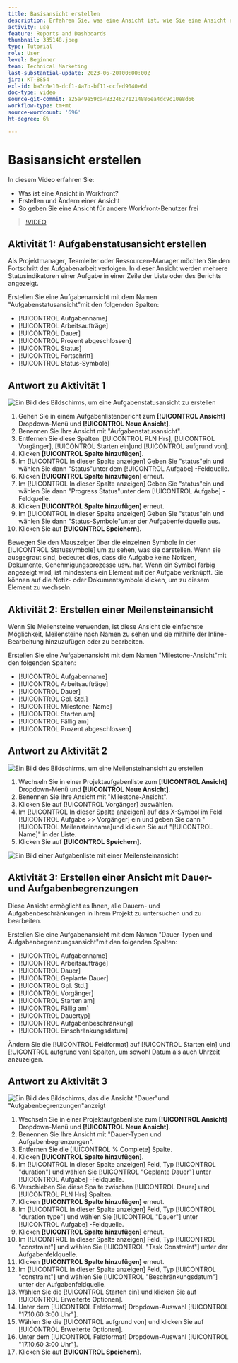 ```yaml
---
title: Basisansicht erstellen
description: Erfahren Sie, was eine Ansicht ist, wie Sie eine Ansicht erstellen und wie Sie eine Ansicht für andere Benutzer in Workfront freigeben.
activity: use
feature: Reports and Dashboards
thumbnail: 335148.jpeg
type: Tutorial
role: User
level: Beginner
team: Technical Marketing
last-substantial-update: 2023-06-20T00:00:00Z
jira: KT-8854
exl-id: ba3c0e10-dcf1-4a7b-bf11-ccfed9040e6d
doc-type: video
source-git-commit: a25a49e59ca483246271214886ea4dc9c10e8d66
workflow-type: tm+mt
source-wordcount: '696'
ht-degree: 6%

---
```


# Basisansicht erstellen

In diesem Video erfahren Sie:

* Was ist eine Ansicht in Workfront?
* Erstellen und Ändern einer Ansicht
* So geben Sie eine Ansicht für andere Workfront-Benutzer frei

>[!VIDEO](https://video.tv.adobe.com/v/335148/?quality=12&learn=on)

## Aktivität 1: Aufgabenstatusansicht erstellen

Als Projektmanager, Teamleiter oder Ressourcen-Manager möchten Sie den Fortschritt der Aufgabenarbeit verfolgen. In dieser Ansicht werden mehrere Statusindikatoren einer Aufgabe in einer Zeile der Liste oder des Berichts angezeigt.

Erstellen Sie eine Aufgabenansicht mit dem Namen &quot;Aufgabenstatusansicht&quot;mit den folgenden Spalten:

* [!UICONTROL Aufgabenname]
* [!UICONTROL Arbeitsaufträge]
* [!UICONTROL Dauer]
* [!UICONTROL Prozent abgeschlossen]
* [!UICONTROL Status]
* [!UICONTROL Fortschritt]
* [!UICONTROL Status-Symbole]

## Antwort zu Aktivität 1

![Ein Bild des Bildschirms, um eine Aufgabenstatusansicht zu erstellen](assets/view-exercise.png)

1. Gehen Sie in einem Aufgabenlistenbericht zum **[!UICONTROL Ansicht]** Dropdown-Menü und **[!UICONTROL Neue Ansicht]**.
1. Benennen Sie Ihre Ansicht mit &quot;Aufgabenstatusansicht&quot;.
1. Entfernen Sie diese Spalten: [!UICONTROL PLN Hrs], [!UICONTROL Vorgänger], [!UICONTROL Starten ein]und [!UICONTROL aufgrund von].
1. Klicken **[!UICONTROL Spalte hinzufügen]**.
1. Im [!UICONTROL In dieser Spalte anzeigen] Geben Sie &quot;status&quot;ein und wählen Sie dann &quot;Status&quot;unter dem [!UICONTROL Aufgabe] -Feldquelle.
1. Klicken **[!UICONTROL Spalte hinzufügen]** erneut.
1. Im [!UICONTROL In dieser Spalte anzeigen] Geben Sie &quot;status&quot;ein und wählen Sie dann &quot;Progress Status&quot;unter dem [!UICONTROL Aufgabe] -Feldquelle.
1. Klicken **[!UICONTROL Spalte hinzufügen]** erneut.
1. Im [!UICONTROL In dieser Spalte anzeigen] Geben Sie &quot;status&quot;ein und wählen Sie dann &quot;Status-Symbole&quot;unter der Aufgabenfeldquelle aus.
1. Klicken Sie auf **[!UICONTROL Speichern]**.

Bewegen Sie den Mauszeiger über die einzelnen Symbole in der [!UICONTROL Statussymbole] um zu sehen, was sie darstellen. Wenn sie ausgegraut sind, bedeutet dies, dass die Aufgabe keine Notizen, Dokumente, Genehmigungsprozesse usw. hat. Wenn ein Symbol farbig angezeigt wird, ist mindestens ein Element mit der Aufgabe verknüpft. Sie können auf die Notiz- oder Dokumentsymbole klicken, um zu diesem Element zu wechseln.

## Aktivität 2: Erstellen einer Meilensteinansicht

Wenn Sie Meilensteine verwenden, ist diese Ansicht die einfachste Möglichkeit, Meilensteine nach Namen zu sehen und sie mithilfe der Inline-Bearbeitung hinzuzufügen oder zu bearbeiten.

Erstellen Sie eine Aufgabenansicht mit dem Namen &quot;Milestone-Ansicht&quot;mit den folgenden Spalten:

* [!UICONTROL Aufgabenname]
* [!UICONTROL Arbeitsaufträge]
* [!UICONTROL Dauer]
* [!UICONTROL Gpl. Std.]
* [!UICONTROL Milestone: Name]
* [!UICONTROL Starten am]
* [!UICONTROL Fällig am]
* [!UICONTROL Prozent abgeschlossen]


## Antwort zu Aktivität 2

![Ein Bild des Bildschirms, um eine Meilensteinansicht zu erstellen](assets/view-milestone-exercise-1.png)

1. Wechseln Sie in einer Projektaufgabenliste zum **[!UICONTROL Ansicht]** Dropdown-Menü und **[!UICONTROL Neue Ansicht]**.
1. Benennen Sie Ihre Ansicht mit &quot;Milestone-Ansicht&quot;.
1. Klicken Sie auf [!UICONTROL Vorgänger] auswählen.
1. Im [!UICONTROL In dieser Spalte anzeigen] auf das X-Symbol im Feld [!UICONTROL Aufgabe >> Vorgänger] ein und geben Sie dann &quot;[!UICONTROL Meilensteinname]und klicken Sie auf &quot;[!UICONTROL Name]&quot; in der Liste.
1. Klicken Sie auf **[!UICONTROL Speichern]**.

![Ein Bild einer Aufgabenliste mit einer Meilensteinansicht](assets/view-milestone-exercise-2.png)

## Aktivität 3: Erstellen einer Ansicht mit Dauer- und Aufgabenbegrenzungen

Diese Ansicht ermöglicht es Ihnen, alle Dauern- und Aufgabenbeschränkungen in Ihrem Projekt zu untersuchen und zu bearbeiten.

Erstellen Sie eine Aufgabenansicht mit dem Namen &quot;Dauer-Typen und Aufgabenbegrenzungsansicht&quot;mit den folgenden Spalten:

* [!UICONTROL Aufgabenname]
* [!UICONTROL Arbeitsaufträge]
* [!UICONTROL Dauer]
* [!UICONTROL Geplante Dauer]
* [!UICONTROL Gpl. Std.]
* [!UICONTROL Vorgänger]
* [!UICONTROL Starten am]
* [!UICONTROL Fällig am]
* [!UICONTROL Dauertyp]
* [!UICONTROL Aufgabenbeschränkung]
* [!UICONTROL Einschränkungsdatum]

Ändern Sie die [!UICONTROL Feldformat] auf [!UICONTROL Starten ein] und [!UICONTROL aufgrund von] Spalten, um sowohl Datum als auch Uhrzeit anzuzeigen.

## Antwort zu Aktivität 3

![Ein Bild des Bildschirms, das die Ansicht &quot;Dauer&quot;und &quot;Aufgabenbegrenzungen&quot;anzeigt](assets/view-activity-3.png)

1. Wechseln Sie in einer Projektaufgabenliste zum **[!UICONTROL Ansicht]** Dropdown-Menü und **[!UICONTROL Neue Ansicht]**.
1. Benennen Sie Ihre Ansicht mit &quot;Dauer-Typen und Aufgabenbegrenzungen&quot;.
1. Entfernen Sie die [!UICONTROL % Complete] Spalte.
1. Klicken **[!UICONTROL Spalte hinzufügen]**.
1. Im [!UICONTROL In dieser Spalte anzeigen] Feld, Typ [!UICONTROL &quot;duration&quot;] und wählen Sie [!UICONTROL &quot;Geplante Dauer&quot;] unter [!UICONTROL Aufgabe] -Feldquelle.
1. Verschieben Sie diese Spalte zwischen [!UICONTROL Dauer] und [!UICONTROL PLN Hrs] Spalten.
1. Klicken **[!UICONTROL Spalte hinzufügen]** erneut.
1. Im [!UICONTROL In dieser Spalte anzeigen] Feld, Typ [!UICONTROL &quot;duration type&quot;] und wählen Sie [!UICONTROL &quot;Dauer&quot;] unter [!UICONTROL Aufgabe] -Feldquelle.
1. Klicken **[!UICONTROL Spalte hinzufügen]** erneut.
1. Im [!UICONTROL In dieser Spalte anzeigen] Feld, Typ [!UICONTROL &quot;constraint&quot;] und wählen Sie [!UICONTROL &quot;Task Constraint&quot;] unter der Aufgabenfeldquelle.
1. Klicken **[!UICONTROL Spalte hinzufügen]** erneut.
1. Im [!UICONTROL In dieser Spalte anzeigen] Feld, Typ [!UICONTROL &quot;constraint&quot;] und wählen Sie [!UICONTROL &quot;Beschränkungsdatum&quot;] unter der Aufgabenfeldquelle.
1. Wählen Sie die [!UICONTROL Starten ein] und klicken Sie auf [!UICONTROL Erweiterte Optionen].
1. Unter dem [!UICONTROL Feldformat] Dropdown-Auswahl [!UICONTROL &quot;17.10.60 3:00 Uhr&quot;].
1. Wählen Sie die [!UICONTROL aufgrund von] und klicken Sie auf [!UICONTROL Erweiterte Optionen].
1. Unter dem [!UICONTROL Feldformat] Dropdown-Auswahl [!UICONTROL &quot;17.10.60 3:00 Uhr&quot;].
1. Klicken Sie auf **[!UICONTROL Speichern]**.
